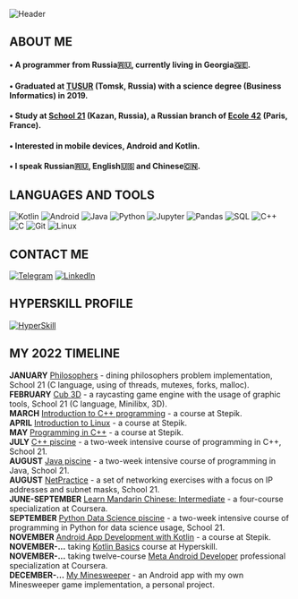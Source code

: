![Header](https://github.com/senglish42/senglish42/blob/main/res/header.gif)

## ABOUT ME

#### • A programmer from Russia🇷🇺, currently living in Georgia🇬🇪.
#### • Graduated at [TUSUR](https://tusur.ru/en) (Tomsk, Russia) with a science degree (Business Informatics) in 2019. 
#### • Study at [School 21](https://21-school.ru) (Kazan, Russia), a Russian branch of [Ecole 42](https://42.fr/en/homepage/) (Paris, France). 
#### • Interested in mobile devices, Android and Kotlin. 
#### • I speak Russian🇷🇺, English🇺🇸 and Chinese🇨🇳. 

## LANGUAGES AND TOOLS
![Kotlin](https://img.shields.io/badge/-Kotlin-8B00FF?style=for-the-badge&logo=kotlin&logoColor=white)
![Android](https://img.shields.io/badge/-Android-3ddb86?style=for-the-badge&logo=Android&logoColor=white)
![Java](https://img.shields.io/badge/-Java-f89917?style=for-the-badge&logo=java&logoColor=white)
![Python](https://img.shields.io/badge/-Python-3476a9?style=for-the-badge&logo=python&logoColor=white)
![Jupyter](https://img.shields.io/badge/-Jupyter-f37821?style=for-the-badge&logo=jupyter&logoColor=white)
![Pandas](https://img.shields.io/badge/-Pandas-0b0153?style=for-the-badge&logo=pandas&logoColor=white)
![SQL](https://img.shields.io/badge/-SQL-dc7630?style=for-the-badge&logo=mySql&logoColor=white)
![C++](https://img.shields.io/badge/-C++-659bd3?style=for-the-badge&logo=CPlusPlus&logoColor=white)
![C](https://img.shields.io/badge/-C-a9bacd?style=for-the-badge&logo=C&logoColor=white)
![Git](https://img.shields.io/badge/-Git-f05134?style=for-the-badge&logo=git&logoColor=white)
![Linux](https://img.shields.io/badge/Linux-FCC624?style=for-the-badge&logo=linux&logoColor=white)


## CONTACT ME
[![Telegram](https://img.shields.io/badge/-Telegram-27A0D9?style=for-the-badge&logo=telegram&logoColor=white)](https://t.me/dare2beborn)
[![LinkedIn](https://img.shields.io/badge/-LinkedIn-007BB6?style=for-the-badge&logo=linkedin&logoColor=white)](https://www.linkedin.com/in/aleksandr-kharitonov/)

## HYPERSKILL PROFILE
[![HyperSkill](https://img.shields.io/badge/-HyperSkill-090909?style=for-the-badge&logo=jetBrains&logoColor=white)](https://hyperskill.org/profile/331154103)

## MY 2022 TIMELINE
**JANUARY** [Philosophers](https://github.com/senglish42/philo) - dining philosophers problem implementation, School 21 (C language, using of threads, mutexes, forks, malloc).  
**FEBRUARY** [Cub 3D](https://github.com/senglish42/cub3D) - a raycasting game engine with the usage of graphic tools, School 21 (C language, Minilibx, 3D).  
**MARCH** [Introduction to C++ programming](https://stepik.org/cert/1458438) - a course at Stepik.  
**APRIL** [Introduction to Linux](https://stepik.org/cert/1482125) - a course at Stepik.  
**MAY** [Programming in C++](https://stepik.org/cert/1523158) - a course at Stepik.  
**JULY** [C++ piscine](https://github.com/senglish42/cpp_piscine) - a two-week intensive course of programming in C++, School 21.  
**AUGUST** [Java piscine](https://github.com/senglish42/java_piscine) - a two-week intensive course of programming in Java, School 21.  
**AUGUST** [NetPractice](https://github.com/senglish42/netPractice) - a set of networking exercises with a focus on IP addresses and subnet masks, School 21.  
**JUNE-SEPTEMBER** [Learn Mandarin Chinese: Intermediate](https://www.coursera.org/account/accomplishments/specialization/certificate/NV5PH4TKN3S5) - a four-course specialization at Coursera.  
**SEPTEMBER** [Python Data Science piscine](https://github.com/senglish42/python_ds) - a two-week intensive course of programming in Python for data science usage, School 21.  
**NOVEMBER** [Android App Development with Kotlin](https://stepik.org/cert/1772421) - a course at Stepik.  
**NOVEMBER-...** taking [Kotlin Basics](https://hyperskill.org/tracks/18) course at Hyperskill.  
**NOVEMBER-...** taking twelve-course [Meta Android Developer](https://www.coursera.org/professional-certificates/meta-android-developer) professional specialization at Coursera.  
**DECEMBER-...** [My Minesweeper](https://github.com/senglish42/Minesweeper_App) - an Android app with my own Minesweeper game implementation, a personal project.  